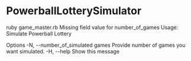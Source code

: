 # PowerballLotterySimulator
ruby game_master.rb 
Missing field value for number_of_games
Usage: Simulate Powerball Lottery

Options
    -N, --number_of_simulated games  Provide number of games you want simulated.
    -H, --help                       Show this message
